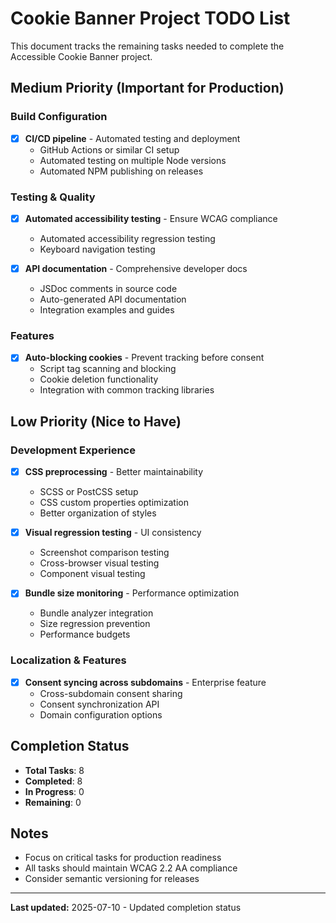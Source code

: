 # Cookie Banner Project TODO List

This document tracks the remaining tasks needed to complete the Accessible Cookie Banner project.

## Medium Priority (Important for Production)

### Build Configuration

- [x] **CI/CD pipeline** - Automated testing and deployment
  - GitHub Actions or similar CI setup
  - Automated testing on multiple Node versions
  - Automated NPM publishing on releases

### Testing & Quality

- [x] **Automated accessibility testing** - Ensure WCAG compliance
  - Automated accessibility regression testing
  - Keyboard navigation testing

- [x] **API documentation** - Comprehensive developer docs
  - JSDoc comments in source code
  - Auto-generated API documentation
  - Integration examples and guides

### Features

- [x] **Auto-blocking cookies** - Prevent tracking before consent
  - Script tag scanning and blocking
  - Cookie deletion functionality
  - Integration with common tracking libraries

## Low Priority (Nice to Have)

### Development Experience

- [x] **CSS preprocessing** - Better maintainability
  - SCSS or PostCSS setup
  - CSS custom properties optimization
  - Better organization of styles

- [x] **Visual regression testing** - UI consistency
  - Screenshot comparison testing
  - Cross-browser visual testing
  - Component visual testing

- [x] **Bundle size monitoring** - Performance optimization
  - Bundle analyzer integration
  - Size regression prevention
  - Performance budgets

### Localization & Features

- [x] **Consent syncing across subdomains** - Enterprise feature
  - Cross-subdomain consent sharing
  - Consent synchronization API
  - Domain configuration options

## Completion Status

- **Total Tasks**: 8
- **Completed**: 8
- **In Progress**: 0
- **Remaining**: 0

## Notes

- Focus on critical tasks for production readiness
- All tasks should maintain WCAG 2.2 AA compliance
- Consider semantic versioning for releases

---

**Last updated:** 2025-07-10 - Updated completion status
